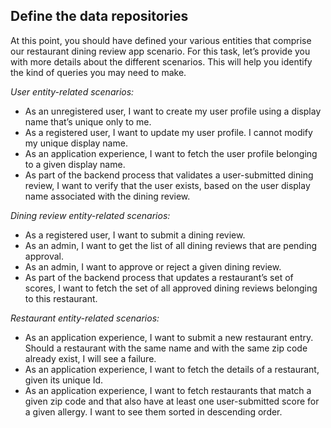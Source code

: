 ## Define the data repositories

At this point, you should have defined your various entities that comprise our restaurant dining review app scenario. For this task, let’s provide you with more details about the different scenarios. This will help you identify the kind of queries you may need to make.

_User entity-related scenarios:_

- As an unregistered user, I want to create my user profile using a display name that’s unique only to me.
- As a registered user, I want to update my user profile. I cannot modify my unique display name.
- As an application experience, I want to fetch the user profile belonging to a given display name.
- As part of the backend process that validates a user-submitted dining review, I want to verify that the user exists, based on the user display name associated with the dining review.

_Dining review entity-related scenarios:_

- As a registered user, I want to submit a dining review.
- As an admin, I want to get the list of all dining reviews that are pending approval.
- As an admin, I want to approve or reject a given dining review.
- As part of the backend process that updates a restaurant’s set of scores, I want to fetch the set of all approved dining reviews belonging to this restaurant.

_Restaurant entity-related scenarios:_

- As an application experience, I want to submit a new restaurant entry. Should a restaurant with the same name and with the same zip code already exist, I will see a failure.
- As an application experience, I want to fetch the details of a restaurant, given its unique Id.
- As an application experience, I want to fetch restaurants that match a given zip code and that also have at least one user-submitted score for a given allergy. I want to see them sorted in descending order.